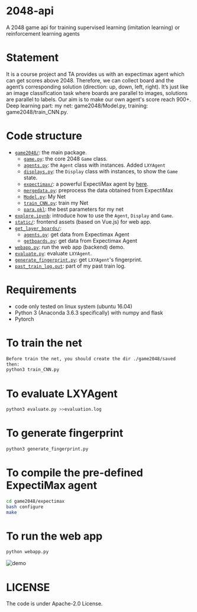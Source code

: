 # 2048-api
A 2048 game api for training supervised learning (imitation learning) or reinforcement learning agents
# Statement
It is a course project and TA provides us with an expectimax agent which can get scores above 2048. Therefore, we can collect board and the agent’s corresponding solution (direction: up, down, left,  right). It’s just like an image classification task where boards are parallel to images, solutions are parallel to labels. Our aim is to make our own agent's score reach 900+. 
Deep learning part: my net: game2048/Model.py, training: game2048/train_CNN.py.
# Code structure
* [`game2048/`](game2048/): the main package.
    * [`game.py`](game2048/game.py): the core 2048 `Game` class.
    * [`agents.py`](game2048/agents.py): the `Agent` class with instances. Added `LXYAgent`
    * [`displays.py`](game2048/displays.py): the `Display` class with instances, to show the `Game` state.
    * [`expectimax/`](game2048/expectimax): a powerful ExpectiMax agent by [here](https://github.com/nneonneo/2048-ai).
    * [`mergedata.py`](game2048/mergedata.py): preprocess the data obtained from ExpectiMax
    * [`Model.py`](game2048/Model.py): My Net
    * [`train_CNN.py`](game2048/train_CNN.py): train my Net
    * [`para.pkl`](game2048/para.pkl): the best parameters for my net
* [`explore.ipynb`](explore.ipynb): introduce how to use the `Agent`, `Display` and `Game`.
* [`static/`](static/): frontend assets (based on Vue.js) for web app.
* [`get_layer_boards/`](get_layer_boards/): 
    * [`agents.py`](get_layer_boards/agents.py): get data from Expectimax Agent
    * [`getboards.py`](get_layer_boards/getboards.py): get data from Expectimax Agent
* [`webapp.py`](webapp.py): run the web app (backend) demo.
* [`evaluate.py`](evaluate.py): evaluate `LXYAgent`.
* [`generate_fingerprint.py`](generate_fingerprint.py): get `LXYAgent`'s fingerprint.
* [`past_train_log.out`](past_train_log.out): part of my past train log.

# Requirements
* code only tested on linux system (ubuntu 16.04)
* Python 3 (Anaconda 3.6.3 specifically) with numpy and flask
* Pytorch

# To train the net
```bash
Before train the net, you should create the dir ./game2048/saved
then:
python3 train_CNN.py
```
# To evaluate LXYAgent
```bash
python3 evaluate.py >>evaluation.log
```
# To generate fingerprint
```bash
python3 generate_fingerprint.py
```
# To compile the pre-defined ExpectiMax agent

```bash
cd game2048/expectimax
bash configure
make
```

# To run the web app
```bash
python webapp.py
```
![demo](preview2048.gif)

# LICENSE
The code is under Apache-2.0 License.

